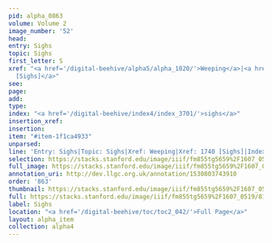 ```yaml
---
pid: alpha_0863
volume: Volume 2
image_number: '52'
head: 
entry: Sighs
topic: Sighs
first_letter: S
xref: "<a href='/digital-beehive/alpha5/alpha_1020/'>Weeping</a>|<a href='/digital-beehive/toc/toc2_338/'>1740
  [Sighs]</a>"
see: 
page: 
add: 
type: 
index: "<a href='/digital-beehive/index4/index_3701/'>sighs</a>"
insertion_xref: 
insertion: 
item: "#item-1f1ca4933"
unparsed: 
line: 'Entry: Sighs|Topic: Sighs|Xref: Weeping|Xref: 1740 [Sighs]|Index: sighs|#item-1f1ca4933'
selection: https://stacks.stanford.edu/image/iiif/fm855tg5659%2F1607_0519/814,4073,2909,386/full/0/default.jpg
full_image: https://stacks.stanford.edu/image/iiif/fm855tg5659%2F1607_0519/full/full/0/default.jpg
annotation_uri: http://dev.llgc.org.uk/annotation/1530803743910
order: '863'
thumbnail: https://stacks.stanford.edu/image/iiif/fm855tg5659%2F1607_0519/814,4073,600,180/250,/0/default.jpg
full: https://stacks.stanford.edu/image/iiif/fm855tg5659%2F1607_0519/814,4073,2909,386/full/0/default.jpg
label: Sighs
location: "<a href='/digital-beehive/toc/toc2_042/'>Full Page</a>"
layout: alpha_item
collection: alpha4
---
```

